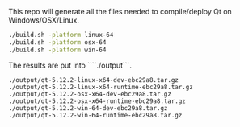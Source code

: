This repo will generate all the files needed to compile/deploy Qt on Windows/OSX/Linux.

```bash
./build.sh -platform linux-64
./build.sh -platform osx-64
./build.sh -platform win-64
```

The results are put into ````./output```.

```
./output/qt-5.12.2-linux-x64-dev-ebc29a8.tar.gz
./output/qt-5.12.2-linux-x64-runtime-ebc29a8.tar.gz
./output/qt-5.12.2-osx-x64-dev-ebc29a8.tar.gz
./output/qt-5.12.2-osx-x64-runtime-ebc29a8.tar.gz
./output/qt-5.12.2-win-64-dev-ebc29a8.tar.gz
./output/qt-5.12.2-win-64-runtime-ebc29a8.tar.gz
```